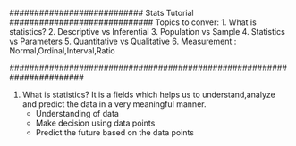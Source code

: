 ########################### Stats Tutorial #############################
Topics to conver: 
         1. What is statistics?
	 2. Descriptive vs Inferential
	 3. Population vs Sample
	 4. Statistics vs Parameters
	 5. Quantitative vs Qualitative
	 6. Measurement : Normal,Ordinal,Interval,Ratio

#######################################################################


1. What is statistics?
   It is a fields which helps us to understand,analyze and predict the data in a very meaningful manner.
     * Understanding of data
     * Make decision using data points
     * Predict the future based on the data points
